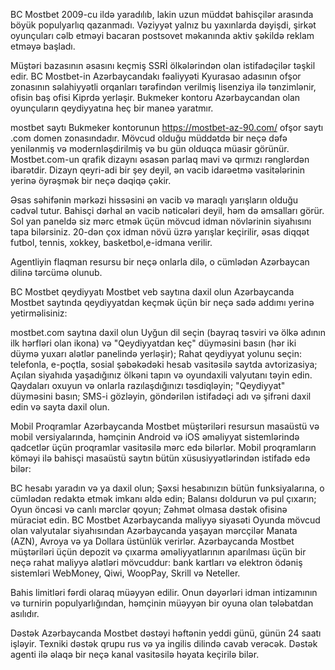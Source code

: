 BC Mostbet 2009-cu ildə yaradılıb, lakin uzun müddət bahisçilər arasında böyük populyarlıq qazanmadı. Vəziyyət yalnız bu yaxınlarda dəyişdi, şirkət oyunçuları cəlb etməyi bacaran postsovet məkanında aktiv şəkildə reklam etməyə başladı.

Müştəri bazasının əsasını keçmiş SSRİ ölkələrindən olan istifadəçilər təşkil edir. BC Mostbet-in Azərbaycandakı fəaliyyəti Kyurasao adasının ofşor zonasının səlahiyyətli orqanları tərəfindən verilmiş lisenziya ilə tənzimlənir, ofisin baş ofisi Kiprdə yerləşir. Bukmeker kontoru Azərbaycandan olan oyunçuların qeydiyyatına heç bir maneə yaratmır.

mostbet saytı
Bukmeker kontorunun https://mostbet-az-90.com/ ofşor saytı .com domen zonasındadır. Mövcud olduğu müddətdə bir neçə dəfə yenilənmiş və modernləşdirilmiş və bu gün olduqca müasir görünür. Mostbet.com-un qrafik dizaynı əsasən parlaq mavi və qırmızı rənglərdən ibarətdir. Dizayn qeyri-adi bir şey deyil, ən vacib idarəetmə vasitələrinin yerinə öyrəşmək bir neçə dəqiqə çəkir.



Əsas səhifənin mərkəzi hissəsini ən vacib və maraqlı yarışların olduğu cədvəl tutur. Bahisçi dərhal ən vacib nəticələri deyil, həm də əmsalları görür. Sol yan paneldə siz mərc etmək üçün mövcud idman növlərinin siyahısını tapa bilərsiniz. 20-dən çox idman növü üzrə yarışlar keçirilir, əsas diqqət futbol, ​​tennis, xokkey, basketbol, ​​e-idmana verilir.

Agentliyin flaqman resursu bir neçə onlarla dilə, o cümlədən Azərbaycan dilinə tərcümə olunub.

BC Mostbet qeydiyyatı
     Mostbet veb saytına daxil olun
Azərbaycanda Mostbet saytında qeydiyyatdan keçmək üçün bir neçə sadə addımı yerinə yetirməlisiniz:

mostbet.com saytına daxil olun
Uyğun dil seçin (bayraq təsviri və ölkə adının ilk hərfləri olan ikona) və "Qeydiyyatdan keç" düyməsini basın (hər iki düymə yuxarı alətlər panelində yerləşir);
Rahat qeydiyyat yolunu seçin: telefonla, e-poçtla, sosial şəbəkədəki hesab vasitəsilə saytda avtorizasiya;
Açılan siyahıda yaşadığınız ölkəni tapın və oyundaxili valyutanı təyin edin.
Qaydaları oxuyun və onlarla razılaşdığınızı təsdiqləyin;
"Qeydiyyat" düyməsini basın;
SMS-i gözləyin, göndərilən istifadəçi adı və şifrəni daxil edin və sayta daxil olun.


Mobil Proqramlar
Azərbaycanda Mostbet müştəriləri resursun masaüstü və mobil versiyalarında, həmçinin Android və iOS əməliyyat sistemlərində qadcetlər üçün proqramlar vasitəsilə mərc edə bilərlər. Mobil proqramların köməyi ilə bahisçi masaüstü saytın bütün xüsusiyyətlərindən istifadə edə bilər:

BC hesabı yaradın və ya daxil olun;
Şəxsi hesabınızın bütün funksiyalarına, o cümlədən redaktə etmək imkanı əldə edin;
Balansı doldurun və pul çıxarın;
Oyun öncəsi və canlı mərclər qoyun;
Zəhmət olmasa dəstək ofisinə müraciət edin.
BC Mostbet Azərbaycanda maliyyə siyasəti
Oyunda mövcud olan valyutalar siyahısından Azərbaycanda yaşayan mərcçilər Manata (AZN), Avroya və ya Dollara üstünlük verirlər. Azərbaycanda Mostbet müştəriləri üçün depozit və çıxarma əməliyyatlarının aparılması üçün bir neçə rahat maliyyə alətləri mövcuddur: bank kartları və elektron ödəniş sistemləri WebMoney, Qiwi, WoopPay, Skrill və Neteller.

Bahis limitləri fərdi olaraq müəyyən edilir. Onun dəyərləri idman intizamının və turnirin populyarlığından, həmçinin müəyyən bir oyuna olan tələbatdan asılıdır.

Dəstək
Azərbaycanda Mostbet dəstəyi həftənin yeddi günü, günün 24 saatı işləyir. Texniki dəstək qrupu rus və ya ingilis dilində cavab verəcək. Dəstək agenti ilə əlaqə bir neçə kanal vasitəsilə həyata keçirilə bilər.
